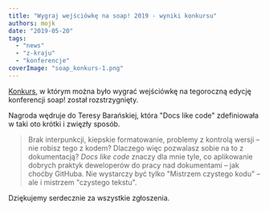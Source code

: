 ```yaml
---
title: "Wygraj wejściówkę na soap! 2019 - wyniki konkursu"
authors: mojk
date: "2019-05-20"
tags:
  - "news"
  - "z-kraju"
  - "konferencje"
coverImage: "soap_konkurs-1.png"
---
```


[Konkurs](http://techwriter.pl/konkurs-wygraj-wejsciowke-na-soap-2019/), w
którym można było wygrać wejściówkę na tegoroczną edycję konferencji soap!
został rozstrzygnięty.

<!--truncate-->

Nagroda wędruje do Teresy Barańskiej, która "Docs like code" zdefiniowała w taki
oto krótki i zwięzły sposób.

> Brak interpunkcji, kiepskie formatowanie, problemy z kontrolą wersji – nie
> robisz tego z kodem? Dlaczego więc pozwalasz sobie na to z dokumentacją? *Docs
> like code* znaczy dla mnie tyle, co aplikowanie dobrych praktyk deweloperów do
> pracy nad dokumentami – jak choćby GitHuba. Nie wystarczy być tylko "Mistrzem
> czystego kodu" – ale i mistrzem "czystego tekstu".

Dziękujemy serdecznie za wszystkie zgłoszenia.
